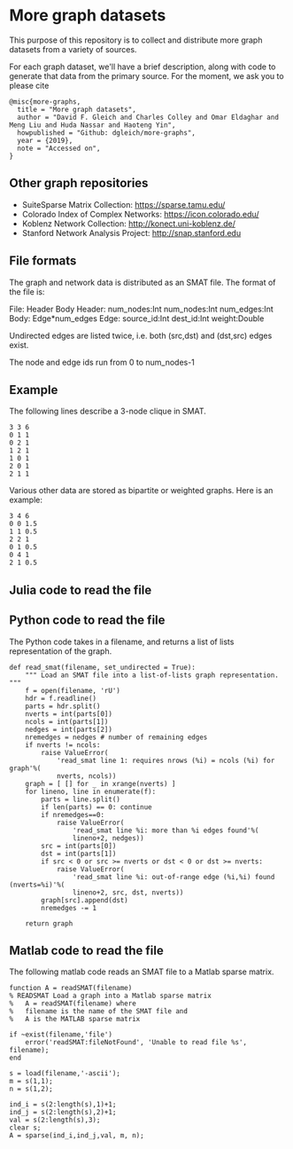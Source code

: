 # More graph datasets
This purpose of this repository is to collect and distribute more graph datasets from a variety of sources.

For each graph dataset, we'll have a brief description, along with code to generate that data from the primary source. For the moment, we ask you to please cite

    @misc{more-graphs,
      title = "More graph datasets",
      author = "David F. Gleich and Charles Colley and Omar Eldaghar and Meng Liu and Huda Nassar and Haoteng Yin",
      howpublished = "Github: dgleich/more-graphs",
      year = {2019},
      note = "Accessed on",
    }      

## Other graph repositories
* SuiteSparse Matrix Collection: https://sparse.tamu.edu/
* Colorado Index of Complex Networks: https://icon.colorado.edu/
* Koblenz Network Collection: http://konect.uni-koblenz.de/
* Stanford Network Analysis Project: http://snap.stanford.edu

## File formats

The graph and network data is distributed as an SMAT file.  The format of the file is:

File: Header Body
Header: num_nodes:Int num_nodes:Int num_edges:Int
Body: Edge*num_edges
Edge: source_id:Int dest_id:Int weight:Double

Undirected edges are listed twice, i.e. both (src,dst) and (dst,src)
edges exist.

The node and edge ids run from 0 to num_nodes-1

Example
-------

The following lines describe a 3-node clique in SMAT.

    3 3 6
    0 1 1
    0 2 1
    1 2 1
    1 0 1
    2 0 1
    2 1 1

Various other data are stored as bipartite or weighted graphs. Here is an example:

    3 4 6
    0 0 1.5
    1 1 0.5
    2 2 1
    0 1 0.5
    0 4 1
    2 1 0.5
    
Julia code to read the file
---------------------------



Python code to read the file
----------------------------

The Python code takes in a filename, and returns a list of lists 
representation of the graph.


    def read_smat(filename, set_undirected = True):
        """ Load an SMAT file into a list-of-lists graph representation. """
        f = open(filename, 'rU')
        hdr = f.readline()
        parts = hdr.split()
        nverts = int(parts[0])
        ncols = int(parts[1])
        nedges = int(parts[2])
        nremedges = nedges # number of remaining edges
        if nverts != ncols:
            raise ValueError(
                'read_smat line 1: requires nrows (%i) = ncols (%i) for graph'%(
                nverts, ncols))
        graph = [ [] for _ in xrange(nverts) ]
        for lineno, line in enumerate(f):
            parts = line.split()
            if len(parts) == 0: continue
            if nremedges==0: 
                raise ValueError(
                    'read_smat line %i: more than %i edges found'%(
                    lineno+2, nedges))
            src = int(parts[0])
            dst = int(parts[1])
            if src < 0 or src >= nverts or dst < 0 or dst >= nverts:
                raise ValueError(
                    'read_smat line %i: out-of-range edge (%i,%i) found (nverts=%i)'%(
                    lineno+2, src, dst, nverts))
            graph[src].append(dst)
            nremedges -= 1
        
        return graph

Matlab code to read the file
----------------------------

The following matlab code reads an SMAT file to a Matlab sparse
matrix.

    function A = readSMAT(filename)
    % READSMAT Load a graph into a Matlab sparse matrix
    %   A = readSMAT(filename) where
    %   filename is the name of the SMAT file and
    %   A is the MATLAB sparse matrix

    if ~exist(filename,'file')
        error('readSMAT:fileNotFound', 'Unable to read file %s', filename);
    end

    s = load(filename,'-ascii');
    m = s(1,1);
    n = s(1,2);
    
    ind_i = s(2:length(s),1)+1;
    ind_j = s(2:length(s),2)+1;
    val = s(2:length(s),3);
    clear s;
    A = sparse(ind_i,ind_j,val, m, n);
